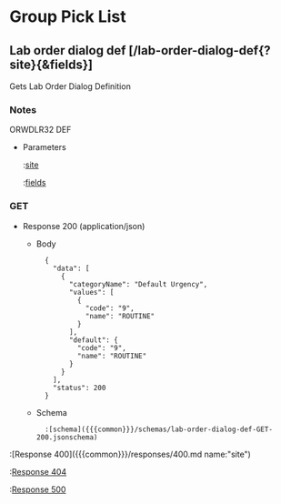 # Group Pick List

## Lab order dialog def [/lab-order-dialog-def{?site}{&fields}]

Gets Lab Order Dialog Definition

### Notes

ORWDLR32 DEF

+ Parameters

    :[site]({{{common}}}/parameters/site.md)

    :[fields]({{{common}}}/parameters/fields.md)

### GET

+ Response 200 (application/json)

    + Body

            {
              "data": [
                {
                  "categoryName": "Default Urgency",
                  "values": [
                    {
                      "code": "9",
                      "name": "ROUTINE"
                    }
                  ],
                  "default": {
                    "code": "9",
                    "name": "ROUTINE"
                  }
                }
              ],
              "status": 200
            }

    + Schema

            :[schema]({{{common}}}/schemas/lab-order-dialog-def-GET-200.jsonschema)

:[Response 400]({{{common}}}/responses/400.md name:"site")

:[Response 404]({{{common}}}/responses/404.md)

:[Response 500]({{{common}}}/responses/500.md)


